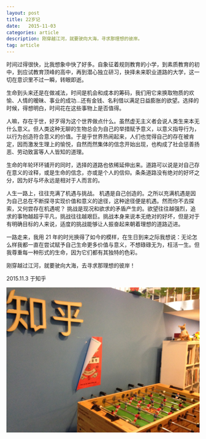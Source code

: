 ```yaml
---
layout: post
title: 22岁记
date:   2015-11-03
categories: article
description: 刚穿越江河，就要驶向大海，寻求那理想的彼岸。
tag: article
---
```


时间过得很快，比我想象中快了好多。自象征着规则教育的小学，到素质教育的初中，到应试教育顶峰的高中，再到潜心独立研习，抉择未来职业道路的大学，这一切在意识里不过一瞬，转眼即逝。

生命到头来还是在做减法，时间是机会和成本的筹码，我们用它来换取物质的欢愉、人情的暧昧、事业的成功...还有金钱、名利借以满足日益膨胀的欲望。选择的时候，得想明白，时间花在这些事物上是否值得。

人嘛，存在于世，好歹得为这个世界做点什么。虽然虚无主义者会说人类生来本无什么意义。但人类这种无聊的生物总会为自己的举措赋予意义，以意义指导行为，以行为创造符合意义的价值。于是乎世界热闹起来，人们也觉得自己的存在被肯定，因而激发生理上的愉悦，自然而然集体的信念开始出现，也构成了社会惩善扬恶、劳动致富等人人皆知的道理。

生命的年轮环环铺开的同时，选择的道路也依稀延伸出来。道路可以说是对自己存在意义的诠释，或是生命的信念，亦或是个人的信仰。条条道路没有绝对的好坏之分，因为好与坏永远是相对于人而言的。

人生一路上，往往充满了机遇与挑战。
机遇是自己创造的。之所以充满机遇是因为自己总在不断探寻实现价值和意义的途径，这种途径便是机遇。然而你不去探索，又何尝存在机遇呢？
挑战是现况和欲求的矛盾产生的。欲望往往越强烈，追求的事物越超乎平凡，挑战往往越艰巨。挑战本身来说本无绝对的好坏，但是对于有明确目标的人来说，适度的挑战能够让人振奋起来朝着理想的道路迈进。

一路走来，我用 21 年的时光换得了如今的模样，在生日到来之际我想说：无论怎么样我都一直在尝试赋予自己生命更多价值与意义，不想碌碌无为，枉活一生。但我尊重每一种形式的生命，因为它们都有其独特的色彩。

刚穿越过江河，就要驶向大海，去寻求那理想的彼岸！

2015.11.3 于知乎

![](/img/articles/zhihu.JPG)
